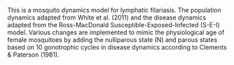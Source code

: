 This is a mosquito dynamics model for lymphatic filariasis. The population dynamics adapted from White et al. (2011) and the disease dynamics adapted from the Ross-MacDonald Susceptible-Exposed-Infected (S-E-I) model.
Various changes are implemented to mimic the physiological age of female mosquitoes by adding the nulliparous state (N) and parous states based on 10 gonotrophic cycles in disease dynamics according to Clements & Paterson (1981).

